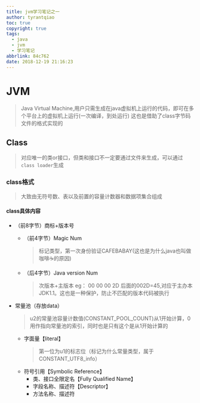 ```yaml
---
title: jvm学习笔记之一
author: tyrantqiao
toc: true
copyright: true
tags:
  - java
  - jvm
  - 学习笔记
abbrlink: 84c762
date: 2018-12-19 21:16:23
---
```

# JVM

> Java Virtual Machine,用户只需生成在java虚拟机上运行的代码，即可在多个平台上的虚拟机上运行(一次编译，到处运行)
> 这也是借助了class字节码文件的格式实现的

## Class

> 对应唯一的类or接口，但类和接口不一定要通过文件来生成，可以通过`class loader`生成

### class格式

> 大致由无符号数、表以及前置的容量计数器和数据项集合组成

#### class具体内容

- （前8字节）商标+版本号
  - （前4字节）Magic Num
    > 标记类型，第一次身份验证CAFEBABAY(这也是为什么java也叫做咖啡☕的原因)
  - （后4字节）Java version Num
    > 次版本+主版本
    > eg： 00 00 00 2D 后面的002D=45,对应于主办本JDK1.1。这也是一种保护，防止不匹配的版本代码被执行

- 常量池（存放data）
  > u2的常量池容量计数值(CONSTANT_POOL_COUNT)从1开始计算，0用作指向常量池的索引，同时也是只有这个是从1开始计算的
  - 字面量【literal】
    > 第一位为u1的标志位（标记为什么常量类型，属于CONSTANT_UTF8_info）
  - 符号引用【Symbolic Reference】
    - 类、接口全限定名【Fully Qualified Name】
    - 字段名称、描述符【Descriptor】
    - 方法名称、描述符